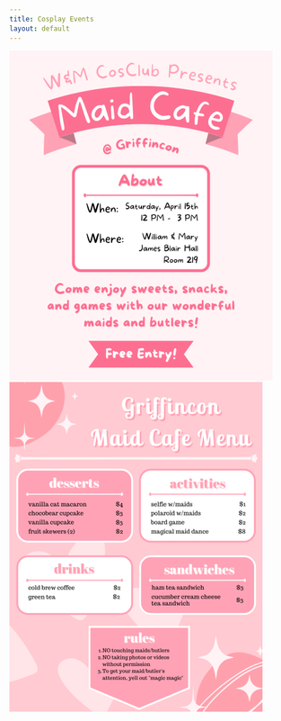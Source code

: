 ```yaml
---
title: Cosplay Events
layout: default
---
```

![Cosplay Club Maid Cafe Poster](assets/img/Maid_Cafe_Insta_Post.png) ![Maid Cafe Menu](assets/img/Griffincon_Maid_Cafe_Menu_2.png)
<!--
## Griffincon XI Cosplay Contest
GriffinCon is continuing the annual cosplay contest, hosted by the W&M Costuming Club! The contest will be Saturday, April 2nd, from 11:00 AM to 1:00 PM, in Tidewater. There will be prizes! 

## William & Mary Costuming Club Cosplay Contest Rules
<ol>
  <li>Only current and admitted William & Mary students may enter.</li>
  <li>There will be two categories to enter, and you may enter both. You may only win one award.</li>
  <li>The Hall Costume Contest is based on the overall appearance of the cosplay. Participants will submit a reference photo of the character they are cosplaying. You will be judged on how close you look to the reference photo.</li>
  <li>“Best Craftsman” cosplays must be at least 80% handmade by the participant to enter this category. You may not enter “Best Craftsman” on someone else’s behalf. OCs and costume designs may be entered.</li>
  <li>One entrance per participant per category. You may not enter on someone else’s behalf.</li>
  <li>You must be wearing the costume to enter.</li>
  <li>Cosplay club, besides the three judges, may enter.</li>
  <li>Cosplays must be appropriate and follow university policy: i.e. no lingerie, using makeup to darken skin, no prop weapons.</li>
</ol>

## Prizes and Winners
Best in Hall: <br>
1st: 20$ Amazon gift card. <br>
2nd: 15$ Amazon gift card. <br>
3rd: 10$ Amazon gift card. <br>
<p>
Best Craftsman: <br>
1st: 20$ Jo-Ann's gift card. <br>
2nd: 15$ Jo-Ann's gift card. <br>
3rd: 10$ Jo-Ann's gift card. 
-->
